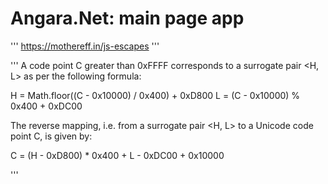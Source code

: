 
# Angara.Net: main page app

'''
https://mothereff.in/js-escapes
'''


'''
A code point C greater than 0xFFFF corresponds to a surrogate pair <H, L> as per the following formula:

H = Math.floor((C - 0x10000) / 0x400) + 0xD800
L = (C - 0x10000) % 0x400 + 0xDC00

The reverse mapping, i.e. from a surrogate pair <H, L> to a Unicode code point C, is given by:

C = (H - 0xD800) * 0x400 + L - 0xDC00 + 0x10000

'''
